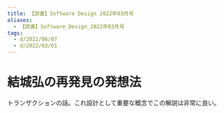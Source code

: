 ```yaml
---
title: 【読書】Software Design 2022年03月号
aliases:
  - 【読書】Software_Design_2022年03月号
tags:
  - d/2022/06/07
  - d/2022/03/01
---
```




結城弘の再発見の発想法
================================================================================
トランザクションの話。これ設計として重要な概念でこの解説は非常に良い。




